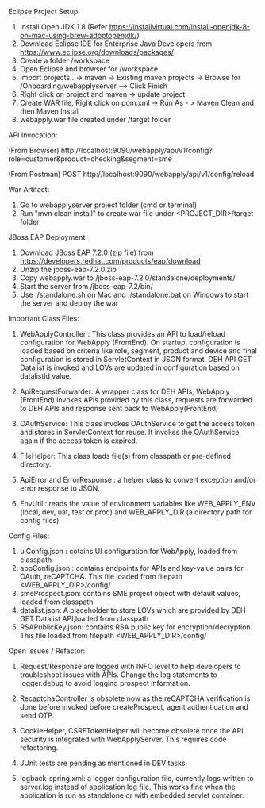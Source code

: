 Eclipse Project Setup

1. Install Open JDK 1.8 (Refer https://installvirtual.com/install-openjdk-8-on-mac-using-brew-adoptopenjdk/)
2. Download Eclipse IDE for Enterprise Java Developers from https://www.eclipse.org/downloads/packages/
3. Create a folder /workspace
4. Open Eclipse and browser for /workspace
5. Import projects.. -> maven -> Existing maven projects -> Browse for /Onboarding/webapplyserver --> Click Finish
6. Right click on project and maven -> update project
7. Create WAR file, Right click on pom.xml -> Run As - > Maven Clean and then Maven Install
8. webapply.war file created under /target folder

API Invocation:

(From Browser) http://localhost:9090/webapply/api/v1/config?role=customer&product=checking&segment=sme

(From Postman) POST http://localhost:9090/webapply/api/v1/config/reload

War Artifact:
1. Go to webapplyserver project folder (cmd or terminal)
2. Run "mvn clean install" to create war file under <PROJECT_DIR>/target folder

JBoss EAP Deployment:
1. Download JBoss EAP 7.2.0 (zip file) from https://developers.redhat.com/products/eap/download
2. Unzip the jboss-eap-7.2.0.zip
3. Copy webapply.war to /jboss-eap-7.2.0/standalone/deployments/
4. Start the server from /jboss-eap-7.2/bin/ 
5. Use ./standalone.sh on Mac and ./standalone.bat on Windows to start the server and deploy the war

Important Class Files:
1. WebApplyController : This class provides an API to load/reload configuration for WebApply (FrontEnd). 
On startup, configuration is loaded based on criteria like role, segment, product and device and final configuration is stored in 
ServletContext in JSON format. DEH API GET Datalist is invoked and LOVs are updated in configuration based on datalistId value.

2. ApiRequestForwarder: A wrapper class for DEH APIs, WebApply (FrontEnd) invokes APIs provided by this class, 
requests are forwarded to DEH APIs and response sent back to WebApply(FrontEnd)

3. OAuthService: This class invokes OAuthService to get the access token and stores in ServletContext for reuse. 
It invokes the OAuthService again if the access token is expired.

4. FileHelper: This class loads file(s) from classpath or pre-defined directory.

5. ApiError and ErrorResponse : a helper class to convert exception and/or error response to JSON.

6. EnvUtil : reads the value of environment variables like WEB_APPLY_ENV (local, dev, uat, test or prod) and WEB_APPLY_DIR (a directory path for config files)

Config Files:
1. uiConfig.json : cotains UI configuration for WebApply, loaded from classpath
2. appConfig.json : contains endpoints for APIs and key-value pairs for OAuth, reCAPTCHA. This file loaded from filepath <WEB_APPLY_DIR>/config/
3. smeProspect.json: contains SME project object with default values, loaded from classpath
4. datalist.json: A placeholder to store LOVs which are provided by DEH GET Datalist API,loaded from classpath
5. RSAPublicKey.json:  contains RSA public key for encryption/decryption. This file loaded from filepath <WEB_APPLY_DIR>/config/

Open Issues / Refactor:
1. Request/Response are logged with INFO level to help developers to troubleshoot issues with APIs. 
Change the log statements to logger.debug to avoid logging prospect information.

2. RecaptchaController is obsolete now as the reCAPTCHA verification is done before invoked before createProspect, agent authentication and send OTP.  

3. CookieHelper, CSRFTokenHelper will become obsolete once the API security is integrated with WebApplyServer. This requires code refactoring.

4. JUnit tests are pending as mentioned in DEV tasks.

5. logback-spring.xml: a logger configuration file, currently logs written to server.log instead of application log file. This works fine when the application is run as standalone or with embedded servlet container.
